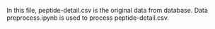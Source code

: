 In this file, peptide-detail.csv is the original data from database. Data preprocess.ipynb is used to process peptide-detail.csv.
